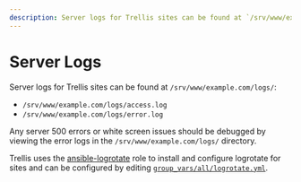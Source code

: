 ```yaml
---
description: Server logs for Trellis sites can be found at `/srv/www/example.com/logs/`.
---
```


# Server Logs

Server logs for Trellis sites can be found at `/srv/www/example.com/logs/`:

- `/srv/www/example.com/logs/access.log`
- `/srv/www/example.com/logs/error.log`

Any server 500 errors or white screen issues should be debugged by viewing the error logs in the `/srv/www/example.com/logs/` directory.

Trellis uses the [ansible-logrotate](https://github.com/nickhammond/ansible-logrotate) role to install and configure logrotate for sites and can be configured by editing [`group_vars/all/logrotate.yml`](https://github.com/roots/trellis/blob/master/group_vars/all/logrotate.yml).

